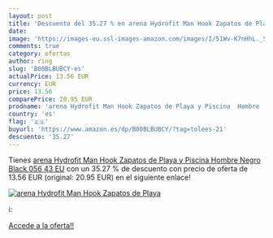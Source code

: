```yaml
---
layout: post
title: 'Descuento del 35.27 % en arena Hydrofit Man Hook Zapatos de Playa'
date: 
image: 'https://images-eu.ssl-images-amazon.com/images/I/51Wv-K7nHhL._SL200_.jpg'
comments: true
category: ofertas
author: ring
slug: 'B00BLBUBCY-es'
actualPrice: 13.56 EUR
currency: EUR
price: 13.56
comparePrice: 20.95 EUR
prodname: 'arena Hydrofit Man Hook Zapatos de Playa y Piscina  Hombre  Negro Black 056  43 EU'
country: 'es'
flag: '🇪🇸'
buyurl: 'https://www.amazon.es/dp/B00BLBUBCY/?tag=tolees-21'
descuento: '35.27'
---
```


Tienes [arena Hydrofit Man Hook Zapatos de Playa y Piscina  Hombre  Negro Black 056  43 EU](https://www.amazon.es/dp/B00BLBUBCY/?tag=tolees-21) con un 35.27 % de descuento con precio de oferta de 13.56 EUR (original: 20.95 EUR) en el siguiente enlace!

[![arena Hydrofit Man Hook Zapatos de Playa](https://images-eu.ssl-images-amazon.com/images/I/51Wv-K7nHhL._SL200_.jpg)](https://www.amazon.es/dp/B00BLBUBCY/?tag=tolees-21)

ℹ️:


[Accede a la oferta!!](https://www.amazon.es/dp/B00BLBUBCY/?tag=tolees-21)
